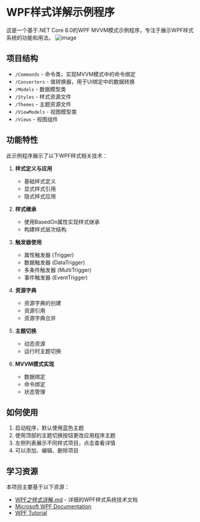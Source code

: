 # WPF样式详解示例程序

这是一个基于.NET Core 8.0的WPF MVVM模式示例程序，专注于展示WPF样式系统的功能和用法。
![image](https://github.com/user-attachments/assets/c58f7fc9-13ea-43ec-9997-6cec0339a46b)

## 项目结构

- `/Commands` - 命令类，实现MVVM模式中的命令绑定
- `/Converters` - 值转换器，用于UI绑定中的数据转换
- `/Models` - 数据模型类
- `/Styles` - 样式资源文件
- `/Themes` - 主题资源文件
- `/ViewModels` - 视图模型类
- `/Views` - 视图组件

## 功能特性

此示例程序展示了以下WPF样式相关技术：

1. **样式定义与应用**
   - 基础样式定义
   - 显式样式引用
   - 隐式样式应用

2. **样式继承**
   - 使用BasedOn属性实现样式继承
   - 构建样式层次结构

3. **触发器使用**
   - 属性触发器 (Trigger)
   - 数据触发器 (DataTrigger)
   - 多条件触发器 (MultiTrigger)
   - 事件触发器 (EventTrigger)

4. **资源字典**
   - 资源字典的创建
   - 资源引用
   - 资源字典合并

5. **主题切换**
   - 动态资源
   - 运行时主题切换

6. **MVVM模式实现**
   - 数据绑定
   - 命令绑定
   - 状态管理

## 如何使用

1. 启动程序，默认使用蓝色主题
2. 使用顶部的主题切换按钮更改应用程序主题
3. 左侧列表展示不同样式项目，点击查看详情
4. 可以添加、编辑、删除项目

## 学习资源

本项目主要基于以下资源：

- [WPF之样式详解.md](WPF之样式详解.md) - 详细的WPF样式系统技术文档
- [Microsoft WPF Documentation](https://learn.microsoft.com/zh-cn/dotnet/desktop/wpf/controls/styles-templates-overview)
- [WPF Tutorial](https://wpf-tutorial.com/zh/35/样式/样式简介/) 
